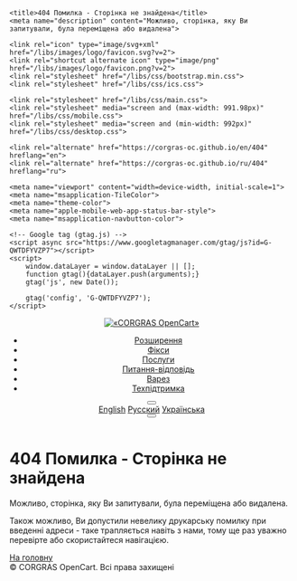 <!DOCTYPE html>
<html lang="uk" prefix="og: https://ogp.me/ns#">
<head>
	<meta charset="utf-8">
	<!--<base href="https://corgras-oc.github.io/">-->

	<title>404 Помилка - Сторінка не знайдена</title>
	<meta name="description" content="Можливо, сторінка, яку Ви запитували, була переміщена або видалена">

	<link rel="icon" type="image/svg+xml" href="/libs/images/logo/favicon.svg?v=2">
	<link rel="shortcut alternate icon" type="image/png" href="/libs/images/logo/favicon.png?v=2">
	<link rel="stylesheet" href="/libs/css/bootstrap.min.css">
	<link rel="stylesheet" href="/libs/css/ics.css">

	<link rel="stylesheet" href="/libs/css/main.css">
	<link rel="stylesheet" media="screen and (max-width: 991.98px)" href="/libs/css/mobile.css">
	<link rel="stylesheet" media="screen and (min-width: 992px)" href="/libs/css/desktop.css">

	<link rel="alternate" href="https://corgras-oc.github.io/en/404" hreflang="en">
	<link rel="alternate" href="https://corgras-oc.github.io/ru/404" hreflang="ru">

	<meta name="viewport" content="width=device-width, initial-scale=1">
	<meta name="msapplication-TileColor">
	<meta name="theme-color">
	<meta name="apple-mobile-web-app-status-bar-style">
	<meta name="msapplication-navbutton-color">

	<!-- Google tag (gtag.js) -->
	<script async src="https://www.googletagmanager.com/gtag/js?id=G-QWTDFYVZP7"></script>
	<script>
		window.dataLayer = window.dataLayer || [];
		function gtag(){dataLayer.push(arguments);}
		gtag('js', new Date());

		gtag('config', 'G-QWTDFYVZP7');
	</script>
</head>
<body>
<header class="header">
	<a class="col-2 header__logo" href="/">
		<span><img src="/libs/images/logo/logo_text.svg" alt="«CORGRAS OpenCart»"></span>
	</a>
	<nav class="col header__navigation">
		<ul class="navigation__list">
			<li>
				<a href="/extensions" class="link" data-title="Розширення">
					<i class="ics-folder"></i><span>Розширення</span>
				</a>
			</li>
			<li>
				<a href="/fixes" class="link" data-title="Фікси">
					<i class="ics-toolbox"></i><span>Фікси</span>
				</a>
			</li>
			<li>
				<a href="/services" class="link" data-title="Послуги">
					<i class="ics-list"></i><span>Послуги</span>
				</a>
			</li>
			<li>
				<a href="/faq" class="link" data-title="Питання-відповідь">
					<i class="ics-question"></i><span>Питання-відповідь</span>
				</a>
			</li>
			<li>
				<a href="/warez" class="link" data-title="Варез">
					<i class="ics-shield-virus"></i><span>Варез</span>
				</a>
			</li>
			<li>
				<a href="/support" class="link" data-title="Техпідтримка">
					<i class="ics-envelope-text"></i><span>Техпідтримка</span>
				</a>
			</li>
		</ul>
	</nav>
	<div class="col-2 header__navigation-icon">
		<div class="navigation-icon__lang dropdown-right">
			<button type="button" class="lang-btn dropdown-toggle" data-bs-toggle="dropdown" aria-expanded="false">
				<i class="ics-lang2"></i>
			</button>
			<div class="dropdown-menu min-w-0" aria-labelledby="dropdownMenuLang">
				<a class="dropdown-item link" href="/en/404" hreflang="en" data-title="English"><span>English</span></a>
				<a class="dropdown-item link" href="/ru/404" hreflang="ru" data-title="Русский"><span>Русский</span></a>
				<a class="dropdown-item link active" href="#" hreflang="uk" data-title="Українська"><span>Українська</span></a>
			</div>
		</div>
		<button class="hamburger hamburger--spin-r nav-hamburger__btn" type="button">
			<span class="hamburger-box"><span class="hamburger-inner"></span></span>
		</button>
	</div>
</header>
<main class="error-main">
	<div class="container content">
		<h1><i class="ics-triangle icon-h"></i>404 Помилка - Сторінка не знайдена</h1>
		<p>Можливо, сторінка, яку Ви запитували, була переміщена або видалена.</p>
		<p>Також можливо, Ви допустили невелику друкарську помилку при введенні адреси - таке трапляється навіть з нами, тому ще раз уважно перевірте або скористайтеся навігацією.</p>
		<div class="row justify-content-center buttons">
			<div class="col-12 col-md-6">
				<a href="/" class="btn btn-dark btn-default btn-xl"><span>На головну</span><i class="ics-arrow-right-long btn-icon-left"></i></a>
			</div>
		</div>
	</div>
</main>
<footer class="footer">
	<div class="container">
		<div class="row">
			<div class="col footer__copyrights"><span>© <script>document.write(new Date().getFullYear());</script> CORGRAS OpenCart. Всі права захищені</span></div>
		</div>
	</div>
</footer>

<!-- SCRIPT -->
<script src="/libs/js/bootstrap.bundle.min.js"></script>
<script src="/libs/js/common.js"></script>
<!-- END SCRIPT -->

</body>
</html>
